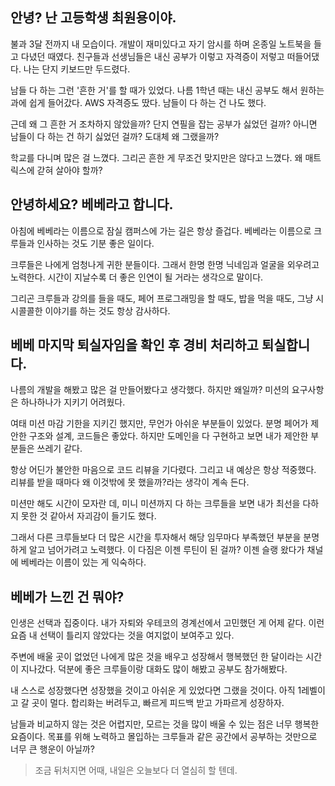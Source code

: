 ## 안녕? 난 고등학생 최원용이야.
불과 3달 전까지 내 모습이다. 개발이 재미있다고 자기 암시를 하며 온종일 노트북을 들고 다녔던 때였다. 친구들과 선생님들은
내신 공부가 이렇고 자격증이 저렇고 떠들어댔다. 나는 단지 키보드만 두드렸다.

남들 다 하는 그런 '흔한 거'를 할 때가 있었다. 나름 1학년 때는 내신 공부도 해서 원하는 과에 쉽게 들어갔다.
AWS 자격증도 땄다. 남들이 다 하는 건 나도 했다.

근데 왜 그 흔한 거 조차하지 않았을까? 단지 연필을 잡는 공부가 싫었던 걸까? 아니면 남들이 다 하는 건 하기 싫었던 걸까?
도대체 왜 그랬을까?

학교를 다니며 많은 걸 느꼈다. 그리곤 흔한 게 무조건 맞지만은 않다고 느꼈다. 왜 매트릭스에 갇혀 살아야 할까?

## 안녕하세요? 베베라고 합니다.
아침에 베베라는 이름으로 잠실 캠퍼스에 가는 길은 항상 즐겁다.
베베라는 이름으로 크루들과 인사하는 것도 기분 좋은 일이다.

크루들은 나에게 엄청나게 귀한 분들이다. 그래서 한명 한명 닉네임과 얼굴을 외우려고 노력한다.
시간이 지날수록 더 좋은 인연이 될 거라는 생각으로 말이다.

그리곤 크루들과 강의를 들을 때도, 페어 프로그래밍을 할 때도, 밥을 먹을 때도, 그냥 시시콜콜한 이야기를 하는 것도
항상 감사하다.

## 베베 마지막 퇴실자임을 확인 후 경비 처리하고 퇴실합니다.
나름의 개발을 해봤고 많은 걸 만들어봤다고 생각했다. 하지만 왜일까? 미션의 요구사항은 하나하나가 지키기 어려웠다.

여태 미션 마감 기한을 지키긴 했지만, 무언가 아쉬운 부분들이 있었다. 분명 페어가 제안한 구조와 설계, 코드들은 좋았다.
하지만 도메인을 다 구현하고 보면 내가 제안한 부분들은 쓰레기 같다.

항상 어딘가 불안한 마음으로 코드 리뷰을 기다렸다. 그리고 내 예상은 항상 적중했다. 리뷰를 받을 때마다 왜 이것밖에 못 했을까?라는 생각이 계속 든다.

미션만 해도 시간이 모자란 데, 미니 미션까지 다 하는 크루들을 보면 내가 최선을 다하지 못한 것 같아서 자괴감이 들기도 했다.

그래서 다른 크루들보다 더 많은 시간을 투자해서 해당 임무마다 부족했던 부분을 분명하게 알고 넘어가려고 노력했다.
이 다짐은 이젠 루틴이 된 걸까? 이젠 슬랭 왔다가 채널에 베베라는 이름이 있는 게 익숙하다.

## 베베가 느낀 건 뭐야?
인생은 선택과 집중이다. 내가 자퇴와 우테코의 경계선에서 고민했던 게 어제 같다. 이런 요즘 내 선택이 틀리지 않았다는 것을
여지없이 보여주고 있다.

주변에 배울 곳이 없었던 나에게 많은 것을 배우고 성장해서 행복했던 한 달이라는 시간이 지나갔다.
덕분에 좋은 크루들이랑 대화도 많이 해봤고 공부도 참가해봤다.

내 스스로 성장했다면 성장했을 것이고 아쉬운 게 있었다면 그랬을 것이다. 아직 1레벨이고 갈 곳이 멀다.
합리화는 버려두고, 빠르게 피드백 받고 가파르게 성장하자.


남들과 비교하지 않는 것은 어렵지만, 모르는 것을 많이 배울 수 있는 점은 너무 행복한 요즘이다.
목표를 위해 노력하고 몰입하는 크루들과 같은 공간에서 공부하는 것만으로 너무 큰 행운이 아닐까?

> 조금 뒤처지면 어때, 내일은 오늘보다 더 열심히 할 텐데.
